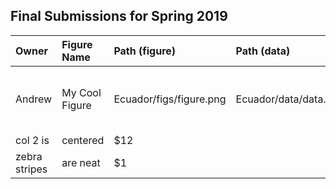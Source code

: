 ## Final Submissions for Spring 2019

| Owner        | Figure Name    | Path (figure)           | Path (data) | Description|
|:------------ |:---------------|:------------------------|:--------------|:------------|
| Andrew       | My Cool Figure | Ecuador/figs/figure.png | Ecuador/data/data.csv| This is my really cool figure that everyone loves|
| col 2 is      | centered      |   $12 |
| zebra stripes | are neat      |    $1 |

